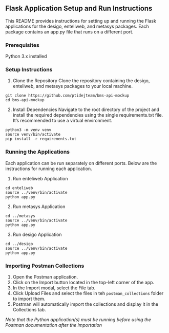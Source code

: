 ## Flask Application Setup and Run Instructions
This README provides instructions for setting up and running the Flask applications for the desigo, enteliweb, and metasys packages. Each package contains an app.py file that runs on a different port.

### Prerequisites
Python 3.x installed

### Setup Instructions
1. Clone the Repository Clone the repository containing the desigo, enteliweb, and metasys packages to your local machine.

```
git clone https://github.com/ptidejteam/bms-api-mockup
cd bms-api-mockup
```


2. Install Dependencies Navigate to the root directory of the project and install the required dependencies using the single requirements.txt file. It’s recommended to use a virtual environment.

```
python3 -m venv venv
source venv/bin/activate
pip install -r requirements.txt
```

### Running the Applications
Each application can be run separately on different ports. Below are the instructions for running each application.

1. Run enteliweb Application
```
cd enteliweb
source ../venv/bin/activate
python app.py
```


2. Run metasys Application
```
cd ../metasys
source ../venv/bin/activate
python app.py
```

3. Run desigo Application
```
cd ../desigo
source ../venv/bin/activate
python app.py
```

### Importing Postman Collections
1. Open the Postman application.
2. Click on the Import button located in the top-left corner of the app.
3. In the Import modal, select the File tab.
4. Click Upload Files and select the files in teh `postman_collections` folder to import them.
5. Postman will automatically import the collections and display it in the Collections tab.

<em>Note that the Python application(s) must be running before using the Postman documentation 
after the importation<em>
